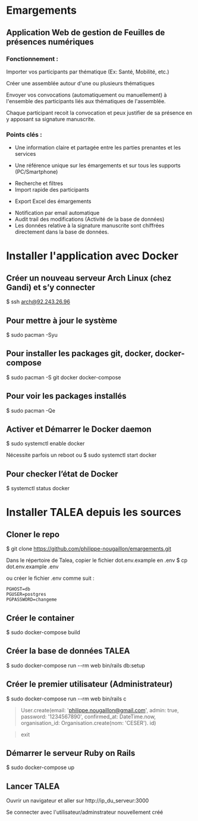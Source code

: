 # Emargements

## Application Web de gestion de Feuilles de présences numériques


### Fonctionnement :

Importer vos participants par thématique (Ex: Santé, Mobilité, etc.)

Créer une assemblée autour d'une ou plusieurs thématiques

Envoyer vos convocations (automatiquement ou manuellement) à l'ensemble des participants liés aux thématiques de l'assemblée. 

Chaque participant recoit la convocation et peux justifier de sa présence en y apposant sa signature manuscrite.

### Points clés :

* Une information claire et partagée entre les parties prenantes et les services 

* Une référence unique sur les émargements et sur tous les supports (PC/Smartphone)

+ Recherche et filtres 
+ Import rapide des participants
* Export Excel des émargements 
+ Notification par email automatique 
+ Audit trail des modifications (Activité de la base de données)
+ Les données relative à la signature manuscrite sont chiffrées directement dans la base de données.

# Installer l'application avec Docker

## Créer un nouveau serveur Arch Linux (chez Gandi) et s’y connecter
$ ssh arch@92.243.26.96

## Pour mettre à jour le système
$ sudo pacman -Syu

## Pour installer les packages git, docker, docker-compose
$ sudo pacman -S git docker docker-compose

## Pour voir les packages installés
$ sudo pacman -Qe

## Activer et Démarrer le Docker daemon
$ sudo systemctl enable docker

Nécessite parfois un reboot ou 
$ sudo systemctl start docker

## Pour checker l’état de Docker

$ systemctl status docker

# Installer TALEA depuis les sources

## Cloner le repo
$ git clone https://github.com/philippe-nougaillon/emargements.git

Dans le répertoire de Talea, copier le fichier dot.env.example en .env
$ cp dot.env.example .env

ou créer le fichier .env comme suit :
```
PGHOST=db
PGUSER=postgres
PGPASSWORD=changeme
```

## Créer le container 
$ sudo docker-compose build

## Créer la base de données TALEA
$ sudo docker-compose run --rm web bin/rails db:setup

## Créer le premier utilisateur (Administrateur)
$ sudo docker-compose run --rm web bin/rails c

> User.create(email: 'philippe.nougaillon@gmail.com', admin: true, password: '1234567890', confirmed_at: DateTime.now, organisation_id: Organisation.create(nom: 'CESER').
id)

> exit

## Démarrer le serveur Ruby on Rails
$ sudo docker-compose up

## Lancer TALEA
Ouvrir un navigateur et aller sur http://ip_du_serveur:3000 

Se connecter avec l'utilisateur/adminstrateur nouvellement créé 

